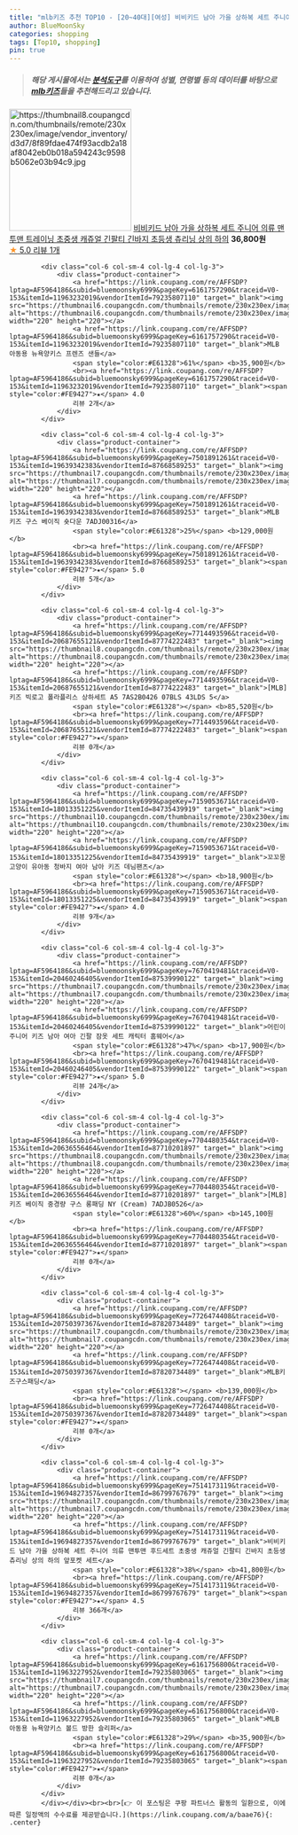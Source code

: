 ```yaml
---
title: "mlb키즈 추천 TOP10 - [20~40대][여성] 비비키드 남아 가을 상하복 세트 주니어 의류 맨투맨 트레이닝 초중생 캐쥬얼 긴팔티 긴바지 초등생 츄리닝 상의 하의"
author: BlueMoonSky
categories: shopping
tags: [Top10, shopping]
pin: true
---
```


> ##### 해당 게시물에서는 [**분석도구**](https://itemscout.io/)를 이용하여 **성별**, **연령별** 등의 데이터를 바탕으로 [**mlb키즈**](https://link.coupang.com/a/baae76)들을 추천해드리고 있습니다.
<div class="container"><div class="row">
            <div class="col-6 col-sm-4 col-lg-4 col-lg-3">
                <div class="product-container">
                    <a href="https://link.coupang.com/re/AFFSDP?lptag=AF5964186&subid=bluemoonsky6999&pageKey=7531129719&traceid=V0-153&itemId=19774549628&vendorItemId=86877552705" target="_blank"><img src="https://thumbnail8.coupangcdn.com/thumbnails/remote/230x230ex/image/vendor_inventory/d3d7/8f89fdae474f93acdb2a18af8042eb0b018a594243c9598b5062e03b94c9.jpg" alt="https://thumbnail8.coupangcdn.com/thumbnails/remote/230x230ex/image/vendor_inventory/d3d7/8f89fdae474f93acdb2a18af8042eb0b018a594243c9598b5062e03b94c9.jpg" width="220" height="220"></a>
                    <a href="https://link.coupang.com/re/AFFSDP?lptag=AF5964186&subid=bluemoonsky6999&pageKey=7531129719&traceid=V0-153&itemId=19774549628&vendorItemId=86877552705" target="_blank">비비키드 남아 가을 상하복 세트 주니어 의류 맨투맨 트레이닝 초중생 캐쥬얼 긴팔티 긴바지 초등생 츄리닝 상의 하의</a>
                    <span style="color:#E61328"></span> <b>36,800원</b>
                    <br><a href="https://link.coupang.com/re/AFFSDP?lptag=AF5964186&subid=bluemoonsky6999&pageKey=7531129719&traceid=V0-153&itemId=19774549628&vendorItemId=86877552705" target="_blank"><span style="color:#FE9427">★</span> 5.0
                    리뷰 1개</a>
                </div>
            </div>
            
            <div class="col-6 col-sm-4 col-lg-4 col-lg-3">
                <div class="product-container">
                    <a href="https://link.coupang.com/re/AFFSDP?lptag=AF5964186&subid=bluemoonsky6999&pageKey=6161757290&traceid=V0-153&itemId=11963232019&vendorItemId=79235807110" target="_blank"><img src="https://thumbnail6.coupangcdn.com/thumbnails/remote/230x230ex/image/rs_quotation_api/eszmpnob/67bf9a072b4e4e80acfc2e81cb4a0ca8.jpg" alt="https://thumbnail6.coupangcdn.com/thumbnails/remote/230x230ex/image/rs_quotation_api/eszmpnob/67bf9a072b4e4e80acfc2e81cb4a0ca8.jpg" width="220" height="220"></a>
                    <a href="https://link.coupang.com/re/AFFSDP?lptag=AF5964186&subid=bluemoonsky6999&pageKey=6161757290&traceid=V0-153&itemId=11963232019&vendorItemId=79235807110" target="_blank">MLB 아동용 뉴욕양키스 프렌즈 샌들</a>
                    <span style="color:#E61328">61%</span> <b>35,900원</b>
                    <br><a href="https://link.coupang.com/re/AFFSDP?lptag=AF5964186&subid=bluemoonsky6999&pageKey=6161757290&traceid=V0-153&itemId=11963232019&vendorItemId=79235807110" target="_blank"><span style="color:#FE9427">★</span> 4.0
                    리뷰 2개</a>
                </div>
            </div>
            
            <div class="col-6 col-sm-4 col-lg-4 col-lg-3">
                <div class="product-container">
                    <a href="https://link.coupang.com/re/AFFSDP?lptag=AF5964186&subid=bluemoonsky6999&pageKey=7501891261&traceid=V0-153&itemId=19639342383&vendorItemId=87668589253" target="_blank"><img src="https://thumbnail7.coupangcdn.com/thumbnails/remote/230x230ex/image/vendor_inventory/855c/ab40ea5e182961425467fe595dc23aaa5d87d7f44b51a2b76967e0fd60e8.jpeg" alt="https://thumbnail7.coupangcdn.com/thumbnails/remote/230x230ex/image/vendor_inventory/855c/ab40ea5e182961425467fe595dc23aaa5d87d7f44b51a2b76967e0fd60e8.jpeg" width="220" height="220"></a>
                    <a href="https://link.coupang.com/re/AFFSDP?lptag=AF5964186&subid=bluemoonsky6999&pageKey=7501891261&traceid=V0-153&itemId=19639342383&vendorItemId=87668589253" target="_blank">MLB 키즈 구스 베이직 숏다운 7ADJ00316</a>
                    <span style="color:#E61328">25%</span> <b>129,000원</b>
                    <br><a href="https://link.coupang.com/re/AFFSDP?lptag=AF5964186&subid=bluemoonsky6999&pageKey=7501891261&traceid=V0-153&itemId=19639342383&vendorItemId=87668589253" target="_blank"><span style="color:#FE9427">★</span> 5.0
                    리뷰 5개</a>
                </div>
            </div>
            
            <div class="col-6 col-sm-4 col-lg-4 col-lg-3">
                <div class="product-container">
                    <a href="https://link.coupang.com/re/AFFSDP?lptag=AF5964186&subid=bluemoonsky6999&pageKey=7714493596&traceid=V0-153&itemId=20687655121&vendorItemId=87774222483" target="_blank"><img src="https://thumbnail8.coupangcdn.com/thumbnails/remote/230x230ex/image/vendor_inventory/52e9/4e42376f1c22f39b8e258d707168d086598ced28c88d56a419b1296166fd.jpg" alt="https://thumbnail8.coupangcdn.com/thumbnails/remote/230x230ex/image/vendor_inventory/52e9/4e42376f1c22f39b8e258d707168d086598ced28c88d56a419b1296166fd.jpg" width="220" height="220"></a>
                    <a href="https://link.coupang.com/re/AFFSDP?lptag=AF5964186&subid=bluemoonsky6999&pageKey=7714493596&traceid=V0-153&itemId=20687655121&vendorItemId=87774222483" target="_blank">[MLB] 키즈 빅로고 폴라플리스 상하세트 A5 7AS2B0426 07BLS 43LDS 5</a>
                    <span style="color:#E61328"></span> <b>85,520원</b>
                    <br><a href="https://link.coupang.com/re/AFFSDP?lptag=AF5964186&subid=bluemoonsky6999&pageKey=7714493596&traceid=V0-153&itemId=20687655121&vendorItemId=87774222483" target="_blank"><span style="color:#FE9427">★</span> 
                    리뷰 0개</a>
                </div>
            </div>
            
            <div class="col-6 col-sm-4 col-lg-4 col-lg-3">
                <div class="product-container">
                    <a href="https://link.coupang.com/re/AFFSDP?lptag=AF5964186&subid=bluemoonsky6999&pageKey=7159053671&traceid=V0-153&itemId=18013351225&vendorItemId=84735439919" target="_blank"><img src="https://thumbnail10.coupangcdn.com/thumbnails/remote/230x230ex/image/vendor_inventory/125b/d48f2be167744372674ef542f4350e51b57cc4eee6de14d9dcd57417b967.jpg" alt="https://thumbnail10.coupangcdn.com/thumbnails/remote/230x230ex/image/vendor_inventory/125b/d48f2be167744372674ef542f4350e51b57cc4eee6de14d9dcd57417b967.jpg" width="220" height="220"></a>
                    <a href="https://link.coupang.com/re/AFFSDP?lptag=AF5964186&subid=bluemoonsky6999&pageKey=7159053671&traceid=V0-153&itemId=18013351225&vendorItemId=84735439919" target="_blank">꼬꼬몽 고양이 유아동 청바지 여아 남아 키즈 데님팬츠</a>
                    <span style="color:#E61328"></span> <b>18,900원</b>
                    <br><a href="https://link.coupang.com/re/AFFSDP?lptag=AF5964186&subid=bluemoonsky6999&pageKey=7159053671&traceid=V0-153&itemId=18013351225&vendorItemId=84735439919" target="_blank"><span style="color:#FE9427">★</span> 4.0
                    리뷰 9개</a>
                </div>
            </div>
            
            <div class="col-6 col-sm-4 col-lg-4 col-lg-3">
                <div class="product-container">
                    <a href="https://link.coupang.com/re/AFFSDP?lptag=AF5964186&subid=bluemoonsky6999&pageKey=7670419481&traceid=V0-153&itemId=20460246405&vendorItemId=87539990122" target="_blank"><img src="https://thumbnail7.coupangcdn.com/thumbnails/remote/230x230ex/image/vendor_inventory/6015/5b7c6a6bf513722f42c9b992fdb997576ea8ad7f30bf24f725216473fe76.jpg" alt="https://thumbnail7.coupangcdn.com/thumbnails/remote/230x230ex/image/vendor_inventory/6015/5b7c6a6bf513722f42c9b992fdb997576ea8ad7f30bf24f725216473fe76.jpg" width="220" height="220"></a>
                    <a href="https://link.coupang.com/re/AFFSDP?lptag=AF5964186&subid=bluemoonsky6999&pageKey=7670419481&traceid=V0-153&itemId=20460246405&vendorItemId=87539990122" target="_blank">어린이 주니어 키즈 남아 여아 긴팔 잠옷 세트 캐릭터 홈웨어</a>
                    <span style="color:#E61328">47%</span> <b>17,900원</b>
                    <br><a href="https://link.coupang.com/re/AFFSDP?lptag=AF5964186&subid=bluemoonsky6999&pageKey=7670419481&traceid=V0-153&itemId=20460246405&vendorItemId=87539990122" target="_blank"><span style="color:#FE9427">★</span> 5.0
                    리뷰 24개</a>
                </div>
            </div>
            
            <div class="col-6 col-sm-4 col-lg-4 col-lg-3">
                <div class="product-container">
                    <a href="https://link.coupang.com/re/AFFSDP?lptag=AF5964186&subid=bluemoonsky6999&pageKey=7704480354&traceid=V0-153&itemId=20636556464&vendorItemId=87710201897" target="_blank"><img src="https://thumbnail8.coupangcdn.com/thumbnails/remote/230x230ex/image/vendor_inventory/367b/3d17361d1a4cbae1d6f6742febf36ddfec434b52ac4352c92c7ba1d937ef.jpg" alt="https://thumbnail8.coupangcdn.com/thumbnails/remote/230x230ex/image/vendor_inventory/367b/3d17361d1a4cbae1d6f6742febf36ddfec434b52ac4352c92c7ba1d937ef.jpg" width="220" height="220"></a>
                    <a href="https://link.coupang.com/re/AFFSDP?lptag=AF5964186&subid=bluemoonsky6999&pageKey=7704480354&traceid=V0-153&itemId=20636556464&vendorItemId=87710201897" target="_blank">[MLB] 키즈 베이직 중경량 구스 롱패딩 NY (Cream) 7ADJB0526</a>
                    <span style="color:#E61328">60%</span> <b>145,100원</b>
                    <br><a href="https://link.coupang.com/re/AFFSDP?lptag=AF5964186&subid=bluemoonsky6999&pageKey=7704480354&traceid=V0-153&itemId=20636556464&vendorItemId=87710201897" target="_blank"><span style="color:#FE9427">★</span> 
                    리뷰 0개</a>
                </div>
            </div>
            
            <div class="col-6 col-sm-4 col-lg-4 col-lg-3">
                <div class="product-container">
                    <a href="https://link.coupang.com/re/AFFSDP?lptag=AF5964186&subid=bluemoonsky6999&pageKey=7726474408&traceid=V0-153&itemId=20750397367&vendorItemId=87820734489" target="_blank"><img src="https://thumbnail7.coupangcdn.com/thumbnails/remote/230x230ex/image/vendor_inventory/c9bb/80c3ed7947f0d47e9ad8a344c6ab036ba06ef7c604d816b3b0b3af1acb8d.jpg" alt="https://thumbnail7.coupangcdn.com/thumbnails/remote/230x230ex/image/vendor_inventory/c9bb/80c3ed7947f0d47e9ad8a344c6ab036ba06ef7c604d816b3b0b3af1acb8d.jpg" width="220" height="220"></a>
                    <a href="https://link.coupang.com/re/AFFSDP?lptag=AF5964186&subid=bluemoonsky6999&pageKey=7726474408&traceid=V0-153&itemId=20750397367&vendorItemId=87820734489" target="_blank">MLB키즈구스패딩</a>
                    <span style="color:#E61328"></span> <b>139,000원</b>
                    <br><a href="https://link.coupang.com/re/AFFSDP?lptag=AF5964186&subid=bluemoonsky6999&pageKey=7726474408&traceid=V0-153&itemId=20750397367&vendorItemId=87820734489" target="_blank"><span style="color:#FE9427">★</span> 
                    리뷰 0개</a>
                </div>
            </div>
            
            <div class="col-6 col-sm-4 col-lg-4 col-lg-3">
                <div class="product-container">
                    <a href="https://link.coupang.com/re/AFFSDP?lptag=AF5964186&subid=bluemoonsky6999&pageKey=7514173119&traceid=V0-153&itemId=19694827357&vendorItemId=86799767679" target="_blank"><img src="https://thumbnail7.coupangcdn.com/thumbnails/remote/230x230ex/image/vendor_inventory/205e/8735adfd4d57c74b44c2f64bc99e02815e0b02efb5394f2b9ac7a220d4dd.jpg" alt="https://thumbnail7.coupangcdn.com/thumbnails/remote/230x230ex/image/vendor_inventory/205e/8735adfd4d57c74b44c2f64bc99e02815e0b02efb5394f2b9ac7a220d4dd.jpg" width="220" height="220"></a>
                    <a href="https://link.coupang.com/re/AFFSDP?lptag=AF5964186&subid=bluemoonsky6999&pageKey=7514173119&traceid=V0-153&itemId=19694827357&vendorItemId=86799767679" target="_blank">비비키드 남아 가을 상하복 세트 주니어 의류 맨투맨 후드세트 초중생 캐쥬얼 긴팔티 긴바지 초등생 츄리닝 상의 하의 앞포켓 세트</a>
                    <span style="color:#E61328">38%</span> <b>41,800원</b>
                    <br><a href="https://link.coupang.com/re/AFFSDP?lptag=AF5964186&subid=bluemoonsky6999&pageKey=7514173119&traceid=V0-153&itemId=19694827357&vendorItemId=86799767679" target="_blank"><span style="color:#FE9427">★</span> 4.5
                    리뷰 366개</a>
                </div>
            </div>
            
            <div class="col-6 col-sm-4 col-lg-4 col-lg-3">
                <div class="product-container">
                    <a href="https://link.coupang.com/re/AFFSDP?lptag=AF5964186&subid=bluemoonsky6999&pageKey=6161756800&traceid=V0-153&itemId=11963227952&vendorItemId=79235803065" target="_blank"><img src="https://thumbnail7.coupangcdn.com/thumbnails/remote/230x230ex/image/rs_quotation_api/olrpl6fa/46df8e551005435da1dabba48d74c50e.jpg" alt="https://thumbnail7.coupangcdn.com/thumbnails/remote/230x230ex/image/rs_quotation_api/olrpl6fa/46df8e551005435da1dabba48d74c50e.jpg" width="220" height="220"></a>
                    <a href="https://link.coupang.com/re/AFFSDP?lptag=AF5964186&subid=bluemoonsky6999&pageKey=6161756800&traceid=V0-153&itemId=11963227952&vendorItemId=79235803065" target="_blank">MLB 아동용 뉴욕양키스 볼드 방한 슬리퍼</a>
                    <span style="color:#E61328">29%</span> <b>35,900원</b>
                    <br><a href="https://link.coupang.com/re/AFFSDP?lptag=AF5964186&subid=bluemoonsky6999&pageKey=6161756800&traceid=V0-153&itemId=11963227952&vendorItemId=79235803065" target="_blank"><span style="color:#FE9427">★</span> 
                    리뷰 0개</a>
                </div>
            </div>
            </div></div><br><br>[👉 이 포스팅은 쿠팡 파트너스 활동의 일환으로, 이에 따른 일정액의 수수료를 제공받습니다.](https://link.coupang.com/a/baae76){: .center}
